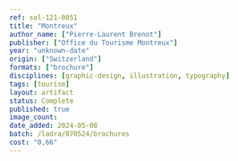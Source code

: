 ```yaml
---
ref: sol-121-0051
title: "Montreux"
author_name: ["Pierre-Laurent Brenot"]
publisher: ["Office du Tourisme Montreux"]
year: "unknown-date"
origin: ["Switzerland"]
formats: ["brochure"]
disciplines: [graphic-design, illustration, typography]
tags: [tourism]
layout: artifact
status: Complete
published: true
image_count:
date_added: 2024-05-08
batch: /ladra/070524/brochures
cost: "0,66"
---
```

